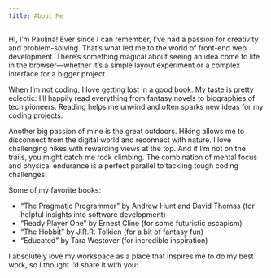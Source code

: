 ```yaml
---
title: About Me
---
```


Hi, I’m Paulina! Ever since I can remember, I’ve had a passion for creativity and problem-solving. That’s what led me to the world of front-end web development. There’s something magical about seeing an idea come to life in the browser—whether it’s a simple layout experiment or a complex interface for a bigger project.

When I’m not coding, I love getting lost in a good book. My taste is pretty eclectic: I’ll happily read everything from fantasy novels to biographies of tech pioneers. Reading helps me unwind and often sparks new ideas for my coding projects.

Another big passion of mine is the great outdoors. Hiking allows me to disconnect from the digital world and reconnect with nature. I love challenging hikes with rewarding views at the top. And if I’m not on the trails, you might catch me rock climbing. The combination of mental focus and physical endurance is a perfect parallel to tackling tough coding challenges!

Some of my favorite books:

- “The Pragmatic Programmer” by Andrew Hunt and David Thomas (for helpful insights into software development)
- “Ready Player One” by Ernest Cline (for some futuristic escapism)
- “The Hobbit” by J.R.R. Tolkien (for a bit of fantasy fun)
- “Educated” by Tara Westover (for incredible inspiration)

I absolutely love my workspace as a place that inspires me to do my best work, so I thought I’d share it with you:
